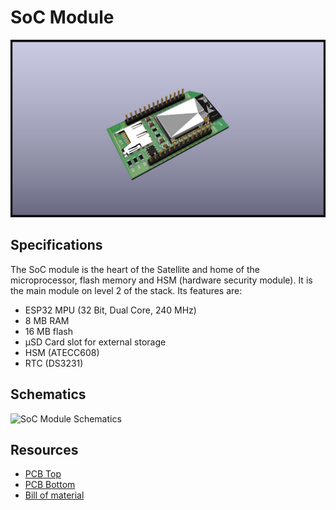 # SoC Module

![Test](../assets/images/soc-module-3D_top.png)

## Specifications

The SoC module is the heart of the Satellite and home of the microprocessor, flash memory and HSM (hardware security module). It is the main module on level 2 of the stack. Its features are:

* ESP32 MPU (32 Bit, Dual Core, 240 MHz)
* 8 MB RAM
* 16 MB flash
* µSD Card slot for external storage
* HSM (ATECC608)
* RTC (DS3231)

## Schematics

![SoC Module Schematics](../generated/schematics/soc-module-schematic.svg)

## Resources

* [PCB Top](../generated/pcb/soc-module-F_Cu.svg)
* [PCB Bottom](../generated/pcb/soc-module-B_Cu.svg)
* [Bill of material](../generated/bom/soc-module-bom.csv)
